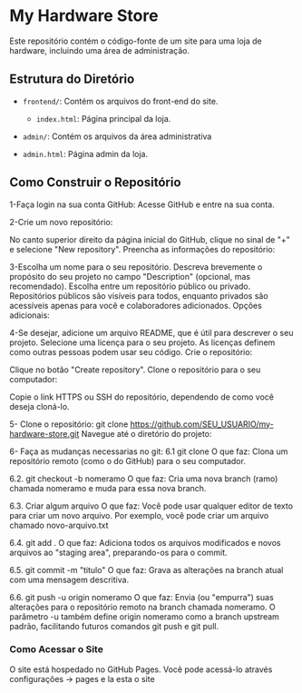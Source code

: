 # My Hardware Store

Este repositório contém o código-fonte de um site para uma loja de hardware, incluindo uma área de administração.

## Estrutura do Diretório

- `frontend/`: Contém os arquivos do front-end do site.
  - `index.html`: Página principal da loja.

- `admin/`: Contém os arquivos da área administrativa
 - `admin.html`: Página admin da loja.

## Como Construir o Repositório

1-Faça login na sua conta GitHub: Acesse GitHub e entre na sua conta.
 
2-Crie um novo repositório:
 
No canto superior direito da página inicial do GitHub, clique no sinal de "+" e selecione "New repository".
Preencha as informações do repositório:
 
3-Escolha um nome para o seu repositório.
Descreva brevemente o propósito do seu projeto no campo "Description" (opcional, mas recomendado).
Escolha entre um repositório público ou privado. Repositórios públicos são visíveis para todos, enquanto privados são acessíveis apenas para você e colaboradores adicionados.
Opções adicionais:
 
4-Se desejar, adicione um arquivo README, que é útil para descrever o seu projeto.
Selecione uma licença para o seu projeto. As licenças definem como outras pessoas podem usar seu código.
Crie o repositório:
 
Clique no botão "Create repository".
Clone o repositório para o seu computador:
 
Copie o link HTTPS ou SSH do repositório, dependendo de como você deseja cloná-lo.

5- Clone o repositório:
   git clone https://github.com/SEU_USUARIO/my-hardware-store.git
Navegue até o diretório do projeto:

6- Faça as mudanças necessarias no git:
6.1 git clone
O que faz: Clona um repositório remoto (como o do GitHub) para o seu computador.

6.2. git checkout -b nomeramo
O que faz: Cria uma nova branch (ramo) chamada nomeramo e muda para essa nova branch.

6.3. Criar algum arquivo
O que faz: Você pode usar qualquer editor de texto para criar um novo arquivo. Por exemplo, você pode criar um arquivo chamado novo-arquivo.txt
   
6.4. git add .
O que faz: Adiciona todos os arquivos modificados e novos arquivos ao "staging area", preparando-os para o commit.

6.5. git commit -m "titulo"
O que faz: Grava as alterações na branch atual com uma mensagem descritiva.

6.6. git push -u origin nomeramo
O que faz: Envia (ou "empurra") suas alterações para o repositório remoto na branch chamada nomeramo. O parâmetro -u também define origin nomeramo como a branch upstream padrão, facilitando futuros comandos git push e git pull.


### Como Acessar o Site

O site está hospedado no GitHub Pages. Você pode acessá-lo através configurações -> pages e la esta o site
